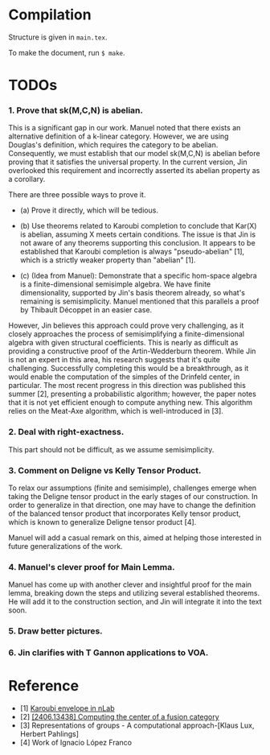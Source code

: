 # Compilation

Structure is given in `main.tex`.

To make the document, run `$ make`.

# TODOs

### 1. Prove that sk(M,C,N) is abelian.

This is a significant gap in our work. Manuel noted that there exists an
alternative definition of a k-linear category. However, we are using Douglas's
definition, which requires the category to be abelian. Consequently, we must
establish that our model sk(M,C,N) is abelian before proving that it satisfies
the universal property. In the current version, Jin overlooked this
requirement and incorrectly asserted its abelian property as a corollary.

There are three possible ways to prove it.

+ (a) Prove it directly, which will be tedious.

+ (b) Use theorems related to Karoubi completion to conclude that Kar(X) is
  abelian, assuming X meets certain conditions. The issue is that Jin is not
  aware of any theorems supporting this conclusion. It appears to be
  established that Karoubi completion is always "pseudo-abelian" [1], which is
  a strictly weaker property than "abelian" [1].

+ (c) (Idea from Manuel): Demonstrate that a specific hom-space algebra is a
  finite-dimensional semisimple algebra. We have finite dimensionality,
  supported by Jin's basis theorem already, so what's remaining is
  semisimplicity. Manuel mentioned that this parallels a proof by Thibault
  Décoppet in an easier case.

However, Jin believes this approach could prove very challenging, as it
closely approaches the process of semisimplifying a finite-dimensional algebra
with given structural coefficients. This is nearly as difficult as providing a
constructive proof of the Artin-Wedderburn theorem. While Jin is not an expert
in this area, his research suggests that it's quite challenging. Successfully
completing this would be a breakthrough, as it would enable the computation of
the simples of the Drinfeld center, in particular. The most recent progress in
this direction was published this summer [2], presenting a probabilistic
algorithm; however, the paper notes that it is not yet efficient enough to
compute anything new. This algorithm relies on the Meat-Axe algorithm, which
is well-introduced in [3].

### 2. Deal with right-exactness.

This part should not be difficult, as we assume semisimplicity.

### 3. Comment on Deligne vs Kelly Tensor Product.

To relax our assumptions (finite and semisimple), challenges emerge when
taking the Deligne tensor product in the early stages of our construction. In
order to generalize in that direction, one may have to change the definition
of the balanced tensor product that incorporates Kelly tensor product, which
is known to generalize Deligne tensor product [4].

Manuel will add a casual remark on this, aimed at helping those interested in
future generalizations of the work.

### 4. Manuel's clever proof for Main Lemma.

Manuel has come up with another clever and insightful proof for the main
lemma, breaking down the steps and utilizing several established theorems. He
will add it to the construction section, and Jin will integrate it into the text
soon.

### 5. Draw better pictures.

### 6. Jin clarifies with T Gannon applications to VOA.

# Reference

+ [1] [Karoubi envelope in nLab](https://ncatlab.org/nlab/show/Karoubi+envelope)
+ [2] [[2406.13438] Computing the center of a fusion category](https://arxiv.org/abs/2406.13438)
+ [3] Representations of groups - A computational approach-[Klaus Lux, Herbert Pahlings]
+ [4] Work of Ignacio López Franco
